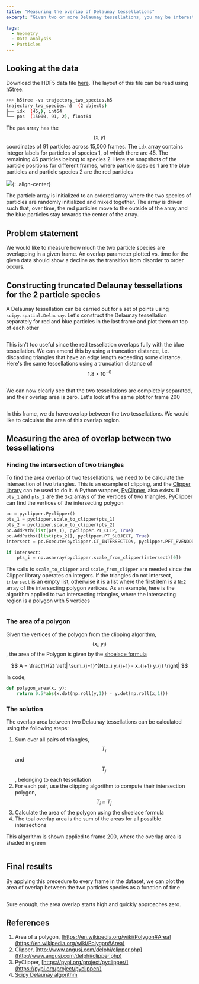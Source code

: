 ```yaml
---
title: "Measuring the overlap of Delaunay tessellations"
excerpt: "Given two or more Delaunay tessellations, you may be interested in measuring how much they overlap with one another"

tags:
  - Geometry
  - Data analysis
  - Particles
---
```


## Looking at the data
Download the HDF5 data file [here](https://jparker.nyc3.digitaloceanspaces.com/blog/delaunay_overlap/trajectory_two_species.h5).
The layout of this file can be read using [h5tree](https://github.com/johnaparker/h5tree):

```bash
>>> h5tree -va trajectory_two_species.h5
trajectory_two_species.h5  (2 objects)
├── idx  (45,), int64
└── pos  (15000, 91, 2), float64
```

The `pos` array has the $$(x,y)$$ coordinates of 91 particles across 15,000 frames.
The `idx` array contains integer labels for particles of species 1, of which there are 45.
The remaining 46 particles belong to species 2.
Here are snapshots of the particle positions for different frames, where particle species 1 are the blue particles and particle species 2 are the red particles

![](/assets/img/posts/delaunay_overlap/snapshots_two_species.png){: .align-center}

The particle array is initialized to an ordered array where the two species of particles are randomly initialized and mixed together.
The array is driven such that, over time, the red particles move to the outside of the array and the blue particles stay towards the center of the array.

## Problem statement
We would like to measure how much the two particle species are overlapping in a given frame.
An overlap parameter plotted vs. time for the given data should show a decline as the transition from disorder to order occurs.

## Constructing truncated Delaunay tessellations for the 2 particle species
A Delaunay tessellation can be carried out for a set of points using `scipy.spatial.Delaunay`.
Let's construct the Delaunay tessellation separately for red and blue particles in the last frame and plot them on top of each other

<figure style="width: 350px" class="align-center">
  <img src="/assets/img/posts/delaunay_overlap/delaunay_no_truncate.svg" alt="">
</figure> 

This isn't too useful since the red tessellation overlaps fully with the blue tessellation.
We can amend this by using a truncation distance, i.e. discarding triangles that have an edge length exceeding some distance.
Here's the same tessellations using a truncation distance of $$1.8\times 10^{-6}$$ 

<figure style="width: 350px" class="align-center">
  <img src="/assets/img/posts/delaunay_overlap/delaunay_truncate.svg" alt="">
</figure> 

We can now clearly see that the two tessellations are completely separated, and their overlap area is zero.
Let's look at the same plot for frame 200

<figure style="width: 350px" class="align-center">
  <img src="/assets/img/posts/delaunay_overlap/delaunay_frame_200.svg" alt="">
</figure> 

In this frame, we do have overlap between the two tessellations.
We would like to calculate the area of this overlap region.

## Measuring the area of overlap between two tessellations

### Finding the intersection of two triangles
To find the area overlap of two tessellations, we need to be calculate the intersection of two triangles.
This is an example of clipping, and the [Clipper library](http://www.angusj.com/delphi/clipper.php) can be used to do it.
A Python wrapper, [PyClipper](https://pypi.org/project/pyclipper/), also exists.
If `pts_1` and `pts_2` are the `3x2` arrays of the vertices of two triangles, PyClipper can find the vertices of the intersecting polygon

```python
pc = pyclipper.Pyclipper()
pts_1 = pyclipper.scale_to_clipper(pts_1)
pts_2 = pyclipper.scale_to_clipper(pts_2)
pc.AddPath(list(pts_1), pyclipper.PT_CLIP, True)
pc.AddPaths([list(pts_2)], pyclipper.PT_SUBJECT, True)
intersect = pc.Execute(pyclipper.CT_INTERSECTION, pyclipper.PFT_EVENODD, pyclipper.PFT_EVENODD)

if intersect:
    pts_i = np.asarray(pyclipper.scale_from_clipper(intersect)[0])
```
The calls to `scale_to_clipper` and `scale_from_clipper` are needed since the Clipper library operates on integers.
If the triangles do not intersect, `intersect` is an empty list, otherwise it is a list where the first item is a `Nx2` array of the intersecting polygon vertices.
As an example, here is the algorithm applied to two intersecting triangles, where the intersecting region is a polygon with 5 vertices

<figure style="width: 400px" class="align-center">
  <img src="/assets/img/posts/delaunay_overlap/triangle_overlap.svg" alt="">
</figure> 

### The area of a polygon
Given the vertices of the polygon from the clipping algorithm, $$(x_i, y_i)$$, the area of the Polygon is given by the [shoelace formula](https://en.wikipedia.org/wiki/Polygon#Area)

$$
A = \frac{1}{2}  \left| \sum_{i=1}^{N}x_i y_{i+1} - x_{i+1} y_{i} \right|
$$

In code,

```python
def polygon_area(x, y):
    return 0.5*abs(x.dot(np.roll(y,1)) - y.dot(np.roll(x,1)))
```

### The solution
The overlap area between two Delaunay tessellations can be calculated using the following steps:
1. Sum over all pairs of triangles, $$T_i$$ and $$T_j$$, belonging to each tessellation
2. For each pair, use the clipping algorithm to compute their intersection polygon, $$T_i \cap T_j$$
3. Calculate the area of the polygon using the shoelace formula
4. The toal overlap area is the sum of the areas for all possible intersections

This algorithm is shown applied to frame 200, where the overlap area is shaded in green
<figure style="width: 350px" class="align-center">
  <img src="/assets/img/posts/delaunay_overlap/delaunay_overlap.svg" alt="">
</figure> 

## Final results
By applying this precedure to every frame in the dataset, we can plot the area of overlap between the two particles species as a function of time

<figure style="width: 400px" class="align-center">
  <img src="/assets/img/posts/delaunay_overlap/area_frame.svg" alt="">
</figure> 

Sure enough, the area overlap starts high and quickly approaches zero.

## References
1. Area of a polygon, [https://en.wikipedia.org/wiki/Polygon#Area](https://en.wikipedia.org/wiki/Polygon#Area)
2. Clipper, [http://www.angusj.com/delphi/clipper.php](http://www.angusj.com/delphi/clipper.php)
3. PyClipper, [https://pypi.org/project/pyclipper/](https://pypi.org/project/pyclipper/)
4. [Scipy Delaunay algorithm](https://docs.scipy.org/doc/scipy/reference/generated/scipy.spatial.Delaunay.html#scipy.spatial.Delaunay)
